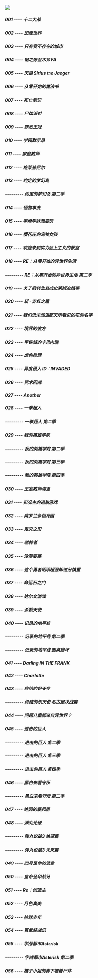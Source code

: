 <img src="assets/images/pic/001.BMP" align='center'>

##### 001  ----  十二大战
##### 002  ----  加速世界
##### 003  ----  只有我不存在的城市
##### 004  ----  钢之炼金术师 FA
##### 005  ----  天狼 Sirius the Jaeger
##### 006  ----  从零开始的魔法书
##### 007  ----  死亡笔记
##### 008  ----  尸体派对
##### 009  ----  罪恶王冠
##### 010  ----  学园默示录
##### 011  ----  家庭教师
##### 012  ----  格莱普尼尔
##### 013  ----  约定的梦幻岛
#####   ---------  约定的梦幻岛  第二季
##### 014  ----  怪物事变
##### 015  ----  宇崎学妹想要玩
##### 016  ----  樱花庄的宠物女孩
##### 017  ----  欢迎来到实力至上主义的教室
##### 018  ----  RE：从零开始的异世界生活
##### ---------    RE：从零开始的异世界生活  第二季
##### 019  ----  关于我转生变成史莱姆这档事
##### 020  ----  斩 · 赤红之瞳
##### 021  ----  我们仍未知道那天所看见的花的名字
##### 022  ----  境界的彼方
##### 023  ----  甲铁城的卡巴内瑞
##### 024  ----  虚构推理
##### 025  ----  异度侵入  ID：INVADED
##### 026  ----  咒术回战
##### 027  ----  Another
##### 028  ----  一拳超人
##### ---------  一拳超人  第二季
##### 029  ----  我的英雄学院
##### ---------    我的英雄学院  第二季
##### ---------    我的英雄学院  第三季
##### ---------    我的英雄学院  第四季
##### 030  ----  王室教师海涅
##### 031  ----  实况主的逃脱游戏
##### 032  ----  紫罗兰永恒花园
##### 033  ----  鬼灭之刃
##### 034  ----  噬神者
##### 035  ----  没落要塞
##### 036  ----  这个勇者明明超强却过分慎重
##### 037  ----  命运石之门
##### 038  ----  达尔文游戏
##### 039  ----  杀戮天使
##### 040  ----  记录的地平线
#####   ---------  记录的地平线  第二季
#####   ---------  记录的地平线  圆桌崩坏
##### 041  ----  Darling IN THE FRANK
##### 042  ----  Charlotte
##### 043  ----  终结的炽天使
#####   ---------  终结的炽天使  名古屋决战篇
##### 044  ----  问题儿童都来自异世界？
##### 045  ----  进击的巨人
#####   ---------  进击的巨人  第二季
#####   ---------  进击的巨人  第三季
#####   ---------  进击的巨人  第四季
##### 046  ----  黑白来看守所
#####   ---------  黑白来看守所  第二季
##### 047  ----  绝园的暴风雨
##### 048  ----  弹丸论破
#####   ---------  弹丸论破3  绝望篇
#####   ---------  弹丸论破3  未来篇
##### 049  ----  四月是你的谎言
##### 050  ----  皇帝圣印战记
##### 051  ----  Re：创造主
##### 052  ----  月色真美
##### 053  ----  排球少年
##### 054  ----  百武装战记
##### 055  ----  学战都市Asterisk
#####   ---------  学战都市Asterisk  第二季
##### 056  ----  樱子小姐的脚下埋着尸体



